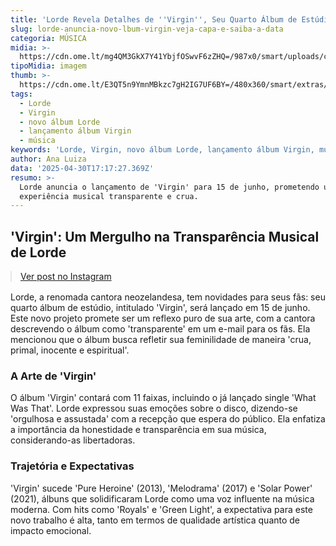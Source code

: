 ```yaml
---
title: 'Lorde Revela Detalhes de ''Virgin'', Seu Quarto Álbum de Estúdio'
slug: lorde-anuncia-novo-lbum-virgin-veja-capa-e-saiba-a-data
categoria: MÚSICA
midia: >-
  https://cdn.ome.lt/mg4QM3GkX7Y41YbjfOSwvF6zZHQ=/987x0/smart/uploads/conteudo/fotos/SnapInsta.to_491444576_18505464967037477_3772239853120929647_n.jpg
tipoMidia: imagem
thumb: >-
  https://cdn.ome.lt/E3QT5n9YmnMBkzc7gH2IG7UF6BY=/480x360/smart/extras/conteudos/SnapInsta.to_491444576_18505464967037477_3772239853120929647_n.jpg
tags:
  - Lorde
  - Virgin
  - novo álbum Lorde
  - lançamento álbum Virgin
  - música
keywords: 'Lorde, Virgin, novo álbum Lorde, lançamento álbum Virgin, música'
author: Ana Luiza
data: '2025-04-30T17:17:27.369Z'
resumo: >-
  Lorde anuncia o lançamento de 'Virgin' para 15 de junho, prometendo uma
  experiência musical transparente e crua.
---
```


## 'Virgin': Um Mergulho na Transparência Musical de Lorde

<blockquote class="instagram-media" data-instgrm-permalink="https://www.instagram.com/p/DJE6GHvtaa_/" data-instgrm-version="14" style="width:100%; max-width:540px; margin:1rem auto;"><a href="https://www.instagram.com/p/DJE6GHvtaa_/">Ver post no Instagram</a></blockquote>

Lorde, a renomada cantora neozelandesa, tem novidades para seus fãs: seu quarto álbum de estúdio, intitulado 'Virgin', será lançado em 15 de junho. Este novo projeto promete ser um reflexo puro de sua arte, com a cantora descrevendo o álbum como 'transparente' em um e-mail para os fãs. Ela mencionou que o álbum busca refletir sua feminilidade de maneira 'crua, primal, inocente e espiritual'.

### A Arte de 'Virgin'

O álbum 'Virgin' contará com 11 faixas, incluindo o já lançado single 'What Was That'. Lorde expressou suas emoções sobre o disco, dizendo-se 'orgulhosa e assustada' com a recepção que espera do público. Ela enfatiza a importância da honestidade e transparência em sua música, considerando-as libertadoras.

### Trajetória e Expectativas

'Virgin' sucede 'Pure Heroine' (2013), 'Melodrama' (2017) e 'Solar Power' (2021), álbuns que solidificaram Lorde como uma voz influente na música moderna. Com hits como 'Royals' e 'Green Light', a expectativa para este novo trabalho é alta, tanto em termos de qualidade artística quanto de impacto emocional.
